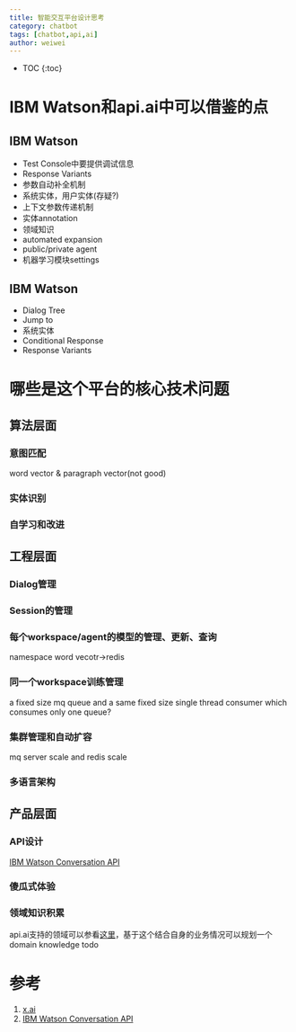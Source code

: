 ```yaml
---
title: 智能交互平台设计思考
category: chatbot
tags: [chatbot,api,ai]
author: weiwei
---
```


* TOC
{:toc}

# IBM Watson和api.ai中可以借鉴的点
## IBM Watson
* Test Console中要提供调试信息
* Response Variants
* 参数自动补全机制
* 系统实体，用户实体(存疑?)
* 上下文参数传递机制
* 实体annotation
* 领域知识
* automated expansion
* public/private agent
* 机器学习模块settings
## IBM Watson
* Dialog Tree
* Jump to
* 系统实体
* Conditional Response
* Response Variants


# 哪些是这个平台的核心技术问题

## 算法层面

### 意图匹配
word vector & paragraph vector(not good)

### 实体识别

### 自学习和改进

## 工程层面
### Dialog管理

### Session的管理

### 每个workspace/agent的模型的管理、更新、查询
namespace word vecotr->redis

### 同一个workspace训练管理
a fixed size mq queue and a same fixed size single thread consumer which consumes only one queue?

### 集群管理和自动扩容
mq server scale and redis scale

### 多语言架构

## 产品层面
### API设计
[IBM Watson Conversation API](https://www.ibm.com/watson/developercloud/conversation/api/v1/#introduction)
### 傻瓜式体验
### 领域知识积累
api.ai支持的领域可以参看[这里](https://docs.api.ai/docs/domains)，基于这个结合自身的业务情况可以规划一个domain knowledge todo


# 参考
1. [x.ai](https://x.ai/a-peek-at-x-ais-data-science-architecture/)
2. [IBM Watson Conversation API](https://www.ibm.com/watson/developercloud/conversation/api/v1/#introduction)